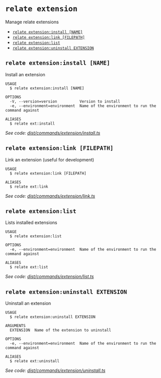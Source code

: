 `relate extension`
==================

Manage relate extensions

* [`relate extension:install [NAME]`](#relate-extensioninstall-name)
* [`relate extension:link [FILEPATH]`](#relate-extensionlink-filepath)
* [`relate extension:list`](#relate-extensionlist)
* [`relate extension:uninstall EXTENSION`](#relate-extensionuninstall-extension)

## `relate extension:install [NAME]`

Install an extension

```
USAGE
  $ relate extension:install [NAME]

OPTIONS
  -V, --version=version          Version to install
  -e, --environment=environment  Name of the environment to run the command against

ALIASES
  $ relate ext:install
```

_See code: [dist/commands/extension/install.ts](https://github.com/neo-technology/relate/blob/v1.0.1-alpha.1/dist/commands/extension/install.ts)_

## `relate extension:link [FILEPATH]`

Link an extension (useful for development)

```
USAGE
  $ relate extension:link [FILEPATH]

ALIASES
  $ relate ext:link
```

_See code: [dist/commands/extension/link.ts](https://github.com/neo-technology/relate/blob/v1.0.1-alpha.1/dist/commands/extension/link.ts)_

## `relate extension:list`

Lists installed extensions

```
USAGE
  $ relate extension:list

OPTIONS
  -e, --environment=environment  Name of the environment to run the command against

ALIASES
  $ relate ext:list
```

_See code: [dist/commands/extension/list.ts](https://github.com/neo-technology/relate/blob/v1.0.1-alpha.1/dist/commands/extension/list.ts)_

## `relate extension:uninstall EXTENSION`

Uninstall an extension

```
USAGE
  $ relate extension:uninstall EXTENSION

ARGUMENTS
  EXTENSION  Name of the extension to uninstall

OPTIONS
  -e, --environment=environment  Name of the environment to run the command against

ALIASES
  $ relate ext:uninstall
```

_See code: [dist/commands/extension/uninstall.ts](https://github.com/neo-technology/relate/blob/v1.0.1-alpha.1/dist/commands/extension/uninstall.ts)_
